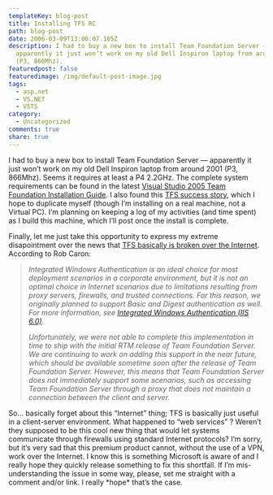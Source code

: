 ```yaml
---
templateKey: blog-post
title: Installing TFS RC
path: blog-post
date: 2006-03-09T13:06:07.105Z
description: I had to buy a new box to install Team Foundation Server —
  apparently it just won’t work on my old Dell Inspiron laptop from around 2001
  (P3, 866Mhz).
featuredpost: false
featuredimage: /img/default-post-image.jpg
tags:
  - asp.net
  - VS.NET
  - VSTS
category:
  - Uncategorized
comments: true
share: true
---
```

<!--StartFragment-->

I had to buy a new box to install Team Foundation Server — apparently it just won’t work on my old Dell Inspiron laptop from around 2001 (P3, 866Mhz). Seems it requires at least a P4 2.2GHz. The complete system requirements can be found in the latest [Visual Studio 2005 Team Foundation Installation Guide](http://www.microsoft.com/downloads/details.aspx?familyid=E54BF6FF-026B-43A4-ADE4-A690388F310E&displaylang=en). I also found this [TFS success story](http://blogs.claritycon.com/blogs/tim_erickson/archive/2006/02/13/207.aspx), which I hope to duplicate myself (though I’m installing on a real machine, not a Virtual PC). I’m planning on keeping a log of my activities (and time spent) as I build this machine, which I’ll post once the install is complete.

Finally, let me just take this opportunity to express my extreme disapointment over the news that [TFS basically is broken over the Internet](http://blogs.msdn.com/robcaron/archive/2006/02/22/537485.aspx). According to Rob Caron:



> *Integrated Windows Authentication is an ideal choice for most deployment scenarios in a corporate environment, but it is not an optimal choice in Internet scenarios due to limitations resulting from proxy servers, firewalls, and trusted connections. For this reason, we originally planned to support Basic and Digest authentication as well. For more information, see [Integrated Windows Authentication (IIS 6.0)](http://www.microsoft.com/technet/prodtechnol/WindowsServer2003/Library/IIS/523ae943-5e6a-4200-9103-9808baa00157.mspx "http\://www.microsoft.com/technet/prodtechnol/WindowsServer2003/Library/IIS/523ae943-5e6a-4200-9103-9808baa00157.mspx").*
>
> *Unfortunately, we were not able to complete this implementation in time to ship with the initial RTM release of Team Foundation Server. We are continuing to work on adding this support in the near future, which should be available sometime soon after the release of Team Foundation Server. However, this means that Team Foundation Server does not immediately support some scenarios, such as accessing Team Foundation Server through a proxy that does not maintain a connection between the client and server.*

So… basically forget about this “Internet” thing; TFS is basically just useful in a client-server environment. What happened to “web services” ? Weren’t they supposed to be this cool new thing that would let systems communicate through firewalls using standard Internet protocols? I’m sorry, but it’s very sad that this premium product cannot, without the use of a VPN, work over the Internet. I know this is something Microsoft is aware of and I really hope they quickly release something to fix this shortfall. If I’m mis-understanding the issue in some way, please, set me straight with a comment and/or link. I really \*hope\* that’s the case.

<!--EndFragment-->